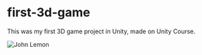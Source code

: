 # first-3d-game

This was my first 3D game project in Unity, made on Unity Course.

![John Lemon](https://connect-prd-cdn.unity.com/20190411/learn/images/2c2068e0-dc6c-4661-bff7-21f9059d3775_3DBeginner_AssetStore_SocialMedia.png)
